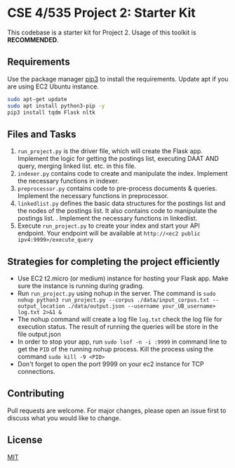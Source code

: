 # CSE 4/535 Project 2: Starter Kit

This codebase is a starter kit for Project 2. Usage of this toolkit is **RECOMMENDED**.


## Requirements

Use the package manager [pip3](https://pip.pypa.io/en/stable/) to install the requirements. Update apt if you are using EC2 Ubuntu instance.

```bash
sudo apt-get update
sudo apt install python3-pip -y
pip3 install tqdm Flask nltk
```

## Files and Tasks

1. `run_project.py` is the driver file, which will create the Flask app. Implement the logic for getting the postings list, executing DAAT AND query, merging linked list. etc. in this file.
2. `indexer.py` contains code to create and manipulate the index. Implement the necessary functions in indexer.
3. `preprocessor.py` contains code to pre-process documents & queries. Implement the necessary functions in preprocessor.
3. `linkedlist.py` defines the basic data structures for the postings list and the nodes of the postings list. It also contains code to manipulate the postings list. . Implement the necessary functions in linkedlist.
4. Execute `run_project.py` to create your index and start your API endpoint. Your endpoint will be available at `http://<ec2 public ipv4:9999>/execute_query`

## Strategies for completing the project efficiently

- Use EC2 t2.micro (or medium) instance for hosting your Flask app. Make sure the instance is running during grading.
- Run `run_project.py` using nohup in the server. The command is `sudo nohup python3 run_project.py --corpus ./data/input_corpus.txt --output_location ./data/output.json --username your_UB_username> log.txt 2>&1 &`
- The nohup command will create a log file `log.txt` check the log file for execution status. The result of running the queries will be store in the file output.json
- In order to stop your app, run `sudo lsof -n -i :9999` in command line to get the `PID` of the running nohup process. Kill the process using the command `sudo kill -9 <PID>`
- Don't forget to open the port 9999 on your ec2 instance for TCP connections.

## Contributing
Pull requests are welcome. For major changes, please open an issue first to discuss what you would like to change.


## License
[MIT](https://choosealicense.com/licenses/mit/)